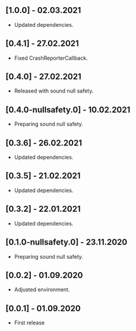 ## [1.0.0] - 02.03.2021

* Updated dependencies.  

## [0.4.1] - 27.02.2021

* Fixed CrashReporterCallback.

## [0.4.0] - 27.02.2021

* Released with sound null safety.

## [0.4.0-nullsafety.0] - 10.02.2021

* Preparing sound null safety.

## [0.3.6] - 26.02.2021

* Updated dependencies.

## [0.3.5] - 21.02.2021

* Updated dependencies.

## [0.3.2] - 22.01.2021

* Updated dependencies.

## [0.1.0-nullsafety.0] - 23.11.2020

* Preparing sound null safety.

## [0.0.2] - 01.09.2020 

* Adjusted environment.

## [0.0.1] - 01.09.2020 

* First release
